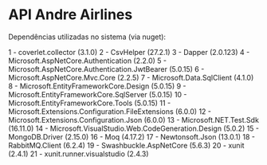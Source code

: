 # API Andre Airlines

Dependências utilizadas no sistema (via nuget):

1 - coverlet.collector (3.1.0)
2 - CsvHelper (27.2.1)
3 - Dapper (2.0.123)
4 - Microsoft.AspNetCore.Authentication (2.2.0)
5 - Microsoft.AspNetCore.Authentication.JwtBearer (5.0.15)
6 - Microsoft.AspNetCore.Mvc.Core (2.2.5)
7 - Microsoft.Data.SqlClient (4.1.0)
8 - Microsoft.EntityFrameworkCore.Design (5.0.15)
9 - Microsoft.EntityFrameworkCore.SqlServer (5.0.15)
10 - Microsoft.EntityFrameworkCore.Tools (5.0.15)
11 - Microsoft.Extensions.Configuration.FileExtensions (6.0.0)
12 - Microsoft.Extensions.Configuration.Json (6.0.0)
13 - Microsoft.NET.Test.Sdk (16.11.0)
14 - Microsoft.VisualStudio.Web.CodeGeneration.Design (5.0.2)
15 - MongoDB.Driver (2.15.0)
16 - Moq (4.17.2)
17 - Newtonsoft.Json (13.0.1)
18 - RabbitMQ.Client (6.2.4)
19 - Swashbuckle.AspNetCore (5.6.3)
20 - xunit (2.4.1)
21 - xunit.runner.visualstudio (2.4.3)
